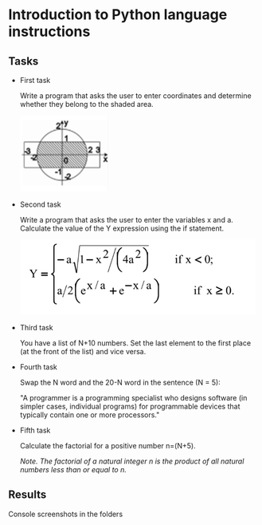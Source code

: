 # Introduction to Python language instructions

## Tasks
* First task

    Write a program that asks the user to enter coordinates
and determine whether they belong to the shaded area.
    
    ![task1.png](Task1/task1.png)


* Second task
    
    Write a program that asks the user to enter the variables x and a.
Calculate the value of the Y expression using the if statement.
    
    ![task2.png](Task2/task2.png)

    
* Third task
    
    You have a list of N+10 numbers. Set the last element to the first place (at the front of the list) and vice versa.


* Fourth task

    Swap the N word and the 20-N word in the sentence (N = 5):

    "A programmer is a programming specialist who designs software (in simpler cases, individual programs) for 
     programmable devices that typically contain one or more processors."


* Fifth task

    Calculate the factorial for a positive number n=(N+5).
    
    *Note. The factorial of a natural integer n is the product of all natural numbers less than or equal to n.*

## Results
Console screenshots in the folders
